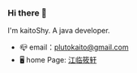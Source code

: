 ### Hi there 👋

I'm kaitoShy. A java developer. 


- 📪 email：plutokaito@gmail.com
- 🖥 home Page: [江临筱轩](https://www.kaitoshy.com/)
